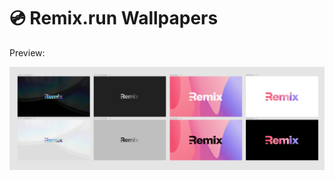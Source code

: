 # 💿 Remix.run Wallpapers

Preview:

![Remix Wallpapers Preview](preview.png "Remix Wallpapers Preview")
